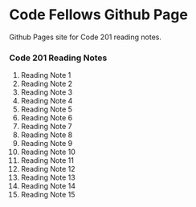 # Code Fellows Github Page

Github Pages site for Code 201 reading notes.

### Code 201 Reading Notes

1. Reading Note 1
2. Reading Note 2
3. Reading Note 3
4. Reading Note 4
5. Reading Note 5
6. Reading Note 6
7. Reading Note 7
8. Reading Note 8
9. Reading Note 9
10. Reading Note 10
11. Reading Note 11
12. Reading Note 12
13. Reading Note 13
14. Reading Note 14
15. Reading Note 15
